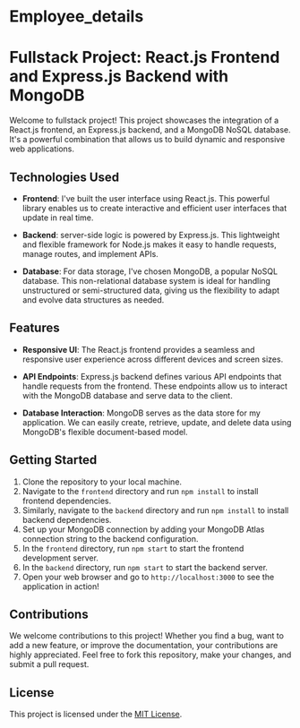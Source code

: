 # Employee_details

# Fullstack Project: React.js Frontend and Express.js Backend with MongoDB

Welcome to fullstack project! This project showcases the integration of a React.js frontend, an Express.js backend, and a MongoDB NoSQL database. It's a powerful combination that allows us to build dynamic and responsive web applications.

## Technologies Used

- **Frontend**: I've built the user interface using React.js. This powerful library enables us to create interactive and efficient user interfaces that update in real time.
  
- **Backend**: server-side logic is powered by Express.js. This lightweight and flexible framework for Node.js makes it easy to handle requests, manage routes, and implement APIs.
  
- **Database**: For data storage, I've chosen MongoDB, a popular NoSQL database. This non-relational database system is ideal for handling unstructured or semi-structured data, giving us the flexibility to adapt and evolve  data structures as needed.

## Features

- **Responsive UI**: The React.js frontend provides a seamless and responsive user experience across different devices and screen sizes.
  
- **API Endpoints**: Express.js backend defines various API endpoints that handle requests from the frontend. These endpoints allow us to interact with the MongoDB database and serve data to the client.
  
- **Database Interaction**: MongoDB serves as the data store for my application. We can easily create, retrieve, update, and delete data using MongoDB's flexible document-based model.
  
## Getting Started

1. Clone the repository to your local machine.
2. Navigate to the `frontend` directory and run `npm install` to install frontend dependencies.
3. Similarly, navigate to the `backend` directory and run `npm install` to install backend dependencies.
4. Set up your MongoDB connection by adding your MongoDB Atlas connection string to the backend configuration.
5. In the `frontend` directory, run `npm start` to start the frontend development server.
6. In the `backend` directory, run `npm start` to start the backend server.
7. Open your web browser and go to `http://localhost:3000` to see the application in action!

## Contributions

We welcome contributions to this project! Whether you find a bug, want to add a new feature, or improve the documentation, your contributions are highly appreciated. Feel free to fork this repository, make your changes, and submit a pull request.

## License

This project is licensed under the [MIT License](LICENSE).
